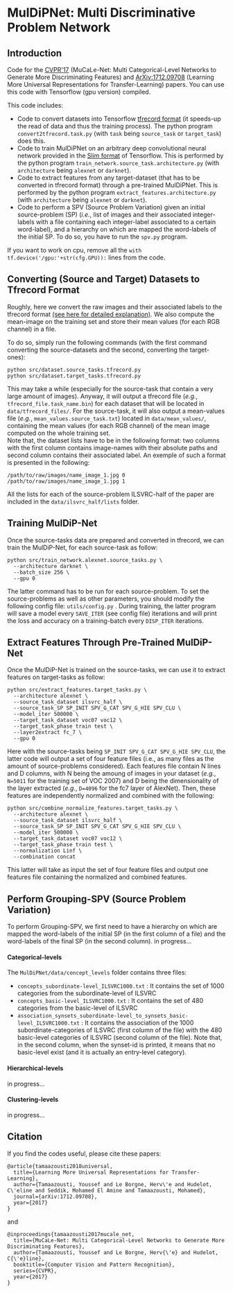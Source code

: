 # MulDiPNet: Multi Discriminative Problem Network

## Introduction
Code for the [CVPR'17](http://perso.ecp.fr/~tamaazouy/files/pdf/MuCaLe_Net_Multi_Categorical_Level_Networks_to_Generate_More_Discriminating_Features.pdf) (MuCaLe-Net: Multi Categorical-Level Networks to Generate More Discriminating Features) and [ArXiv:1712.09708](https://arxiv.org/pdf/1712.09708) (Learning More Universal Representations for Transfer-Learning) papers. 
You can use this code with Tensorflow (gpu version) compiled. 

This code includes:
- Code to convert datasets into Tensorflow [tfrecord format](https://www.tensorflow.org/programmers_guide/datasets) (it speeds-up the read of data and thus the training process). The python program  `convert2tfrecord.task.py` (with `task` being `source_task` or `target_task`) does this.
- Code to train MulDiPNet on an arbitrary deep convolutional neural network provided in the [Slim format](https://github.com/tensorflow/tensorflow/tree/master/tensorflow/contrib/slim) of Tensorflow. This is performed by the python program `train_network.source_task.architecture.py` (with `architecture` being `alexnet` or `darknet`).
- Code to extract features from any target-dataset (that has to be converted in tfrecord format) through a pre-trained MulDiPNet. This is performed by the python program `extract_features.architecture.py` (with `architecture` being `alexnet` or `darknet`).
- Code to perform a SPV (Source Problem Variation) given an initial source-problem (SP) (*i.e.*, list of images and their associated integer-labels with a file containing each integer-label associated to a certain word-label), and a hierarchy on which are mapped the word-labels of the initial SP. To do so, you have to run the `spv.py` program. 

If you want to work on cpu, remove all the `with tf.device('/gpu:'+str(cfg.GPU)):` lines from the code. 

## Converting (Source and Target) Datasets to Tfrecord Format
Roughly, here we convert the raw images and their associated labels to the tfrecord format [(see here for detailed explanation)](todo:link). We also compute the mean-image on the training set and store their mean values (for each RGB channel) in a file. 

To do so, simply run the following commands (with the first command converting the source-datasets and the second, converting the target-ones):
```
python src/dataset.source_tasks.tfrecord.py
python src/dataset.target_tasks.tfrecord.py
```
This may take a while (especially for the source-task that contain a very large amount of images). 
Anyway, it will output a tfrecord file (*e.g.*, `tfrecord_file.task_name.bin`) for each dataset that will be located in `data/tfrecord_files/`. For the source-task, it will also output a mean-values file (*e.g.*, `mean_values.source_task.txt`) located in `data/mean_values/`, containing the mean values (for each RGB channel) of the mean image computed on the whole training set.  
Note that, the dataset lists have to be in the following format: two columns with the first column contains image-names with their absolute paths and second column contains their associated label. 
An exemple of such a format is presented in the following:

```
/path/to/raw/images/name_image_1.jpg 0
/path/to/raw/images/name_image_1.jpg 1
```
All the lists for each of the source-problem ILSVRC-half of the paper are included in the `data/ilsvrc_half/lists` folder.

## Training MulDiP-Net

Once the source-tasks data are prepared and converted in tfrecord, we can train the MulDiP-Net, for each source-task as follow:
```
python src/train_network.alexnet.source_tasks.py \
  --architecture darknet \
  --batch_size 256 \
  --gpu 0
```
The latter command has to be run for each source-problem. To set the source-problems as well as other parameters, you should modify the following config file: `utils/config.py` .
During training, the latter program will save a model every `SAVE_ITER` (see config file) iterations and will print the loss and accuracy on a training-batch every `DISP_ITER` iterations. 

## Extract Features Through Pre-Trained MulDiP-Net

Once the MulDiP-Net is trained on the source-tasks, we can use it to extract features on target-tasks as follow: 
```
python src/extract_features.target_tasks.py \
  --architecture alexnet \
  --source_task_dataset ilsvrc_half \
  --source_task_SP SP_INIT SPV_G_CAT SPV_G_HIE SPV_CLU \
  --model_iter 500000 \
  --target_task_dataset voc07 voc12 \
  --target_task_phase train test \
  --layer2extract fc_7 \
  --gpu 0
```
Here with the source-tasks being `SP_INIT SPV_G_CAT SPV_G_HIE SPV_CLU`, the latter code will output a set of four feature files (i.e., as many files as the amount of source-problems considered). 
Each features file contain N lines and D columns, with N being the amoung of images in your dataset (*e.g.*, `N=5011` for the training set of VOC 2007) and D being the dimensionality of the layer extracted (*e.g.*, `D=4096` for the fc7 layer of AlexNet).
Then, these features are independently normalized and combined with the following:
```
python src/combine_normalize_features.target_tasks.py \
  --architecture alexnet \
  --source_task_dataset ilsvrc_half \
  --source_task_SP SP_INIT SPV_G_CAT SPV_G_HIE SPV_CLU \
  --model_iter 500000 \
  --target_task_dataset voc07 voc12 \
  --target_task_phase train test \
  --normalization Linf \
  --combination concat
```
This latter will take as input the set of four feature files and output one features file containing the normalized and combined features.

## Perform Grouping-SPV (Source Problem Variation) 

To perform Grouping-SPV, we first need to have a hierarchy on which are mapped the word-labels of the initial SP (in the first column of a file) and the word-labels of the final SP (in the second column). 
in progress...

#### Categorical-levels
The `MulDiPNet/data/concept_levels` folder contains three files:
- `concepts_subordinate-level_ILSVRC1000.txt` : It contains the set of 1000 categories from the subordinate-level of ILSVRC 
- `concepts_basic-level_ILSVRC1000.txt` : It contains the set of 480 categories from the basic-level of ILSVRC
- `association_synsets_subordinate-level_to_synsets_basic-level_ILSVRC1000.txt` : It contains the association of the 1000 subordinate-categories of ILSVRC (first column of the file) with the 480 basic-level categories of ILSVRC (second column of the file). Note that, in the second column, when the synset-id is printed, it means that no basic-level exist (and it is actually an entry-level category). 

#### Hierarchical-levels
in progress...


#### Clustering-levels
in progress...

## Citation
If you find the codes useful, please cite these papers:
```
@article{tamaazousti2018universal,
  title={Learning More Universal Representations for Transfer-Learning},
  author={Tamaazousti, Youssef and Le Borgne, Herv\'e and Hudelot, C\'eline and Seddik, Mohamed El Amine and Tamaazousti, Mohamed},
  journal={arXiv:1712.09708},
  year={2017}
} 
```
and 
```
@inproceedings{tamaazousti2017mucale_net,
  title={MuCaLe-Net: Multi Categorical-Level Networks to Generate More Discriminating Features},
  author={Tamaazousti, Youssef and Le Borgne, Herv{\'e} and Hudelot, C{\'e}line},
  booktitle={Computer Vision and Pattern Recognition},
  series={CVPR},
  year={2017}
} 
```
